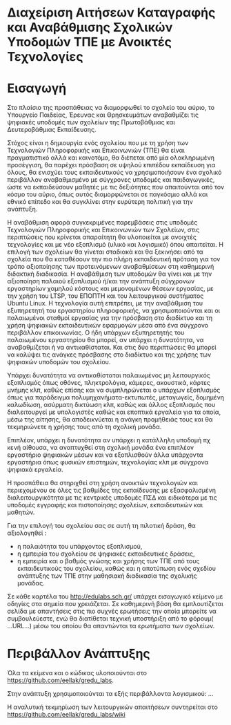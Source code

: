 # Διαχείριση Αιτήσεων Καταγραφής και Αναβάθμισης Σχολικών Υποδομών ΤΠΕ με Ανοικτές Τεχνολογίες

# Εισαγωγή

Στο πλαίσιο της προσπάθειας να διαμορφωθεί το σχολείο του αύριο, το Υπουργείο Παιδείας, Έρευνας και Θρησκευμάτων αναβαθμίζει τις ψηφιακές υποδομές των σχολείων της Πρωτοβάθμιας και Δευτεροβάθμιας  Εκπαίδευσης. 

Στόχος είναι η δημιουργία ενός σχολείου που με τη χρήση των Τεχνολογιών Πληροφορικής και Επικοινωνιών (ΤΠΕ) θα είναι πραγματιστικό αλλά και καινοτόμο, θα διέπεται από μία ολοκληρωμένη προσέγγιση, θα παρέχει πρόσβαση σε υψηλού επιπέδου εκπαίδευση για όλους, θα ενισχύει τους εκπαιδευτικούς να χρησιμοποιήσουν ένα σχολικό περιβάλλον αναβαθμισμένο με σύγχρονες υποδομές και παιδαγωγικές, ώστε να εκπαιδεύσουν μαθητές με τις δεξιότητες που απαιτούνται από τον κόσμο του αύριο, όπως αυτός διαμορφώνεται σε παγκόσμιο αλλά και εθνικό επίπεδο και θα συγκλίνει στην ευρύτερη πολιτική για την ανάπτυξη. 

Η αναβάθμιση αφορά συγκεκριμένες παρεμβάσεις στις υποδομές Τεχνολογιών Πληροφορικής και Επικοινωνιών των Σχολείων, στις περιπτώσεις που κρίνεται απαραίτητη θα υλοποιείται με ανοιχτές τεχνολογίες και με νέο εξοπλισμό (υλικό και λογισμικό) όπου απαιτείται. Η επιλογή των σχολείων θα γίνεται σταδιακά και θα ξεκινήσει από τα σχολεία που θα καταθέσουν την πιο πλήρη εκπαιδευτική πρόταση για τον τρόπο αξιοποίησης των προτεινόμενων αναβαθμίσεων στη καθημερινή διδακτική διαδικασία. 
Η αναβάθμιση των υποδομών θα γίνει και με την αξιοποίηση παλαιού εξοπλισμού ή/και την ανάπτυξη σύγχρονων εργαστηρίων χαμηλού κόστους και μεμονομένων θέσεων εργασίας, με την χρήση του LTSP, του ΕΠΟΠΤΗ και του λειτουργικού συστήματος Ubuntu Linux. Η τεχνολογία αυτή επιτρέπει, με την αναβάθμιση του εξυπηρετητή του εργαστηρίου πληροφορικής, να χρησιμοποιούνται και οι παλαιωμένοι σταθμοί εργασίας για την πρόσβαση στο διαδίκτυο και τη χρήση ψηφιακών εκπαιδευτικών εφαρμογών μέσα από ένα σύγχρονο περιβάλλον επικοινωνίας. Ο ήδη υπάρχων εξυπηρετητής του παλαιωμένου εργαστηρίου θα μπορεί, αν υπάρχει η δυνατότητα, να αναβαθμίζεται ή να αντικαθίσταται. Και στις δύο περιπτώσεις θα μπορεί να καλύψει τις ανάγκες πρόσβασης στο διαδίκτυο και της χρήσης των ψηφιακών υποδομών του σχολείου. 

Υπάρχει δυνατότητα να αντικαθίσταται παλαιωμένος μη λειτουργικός εξοπλισμός όπως οθόνες, πληκτρολόγια, κάμερες, ακουστικά, κάρτες μνήμης κλπ, καθώς επίσης και να συμπληρώνεται ο υπάρχων εξοπλισμός όπως για παράδειγμα πολυμηχανήματα-εκτυπωτές, μεταγωγείς, δομημένη καλωδίωση, ασύρματη δικτύωση κλπ, καθώς και άλλος εξοπλισμός που διαλειτουργεί με υπολογιστές καθώς και εποπτικά εργαλεία για τα οποία, μέσω της αίτησης, θα αποδεικνύεται η ανάγκη προμήθειάς τους και θα τεκμηριώνετε η χρήσης τους από τη σχολική μονάδα. 

Επιπλέον, υπάρχει η δυνατότητα αν υπάρχει η κατάλληλη υποδομή πχ κενή αίθουσα, να αναπτυχθεί στη σχολική μονάδα ένα επιπλέον εργαστήριο ψηφιακών μέσων και να εξοπλισθούν άλλα υπάρχοντα εργαστήρια όπως φυσικών επιστημών, τεχνολογίας κλπ με σύγχρονα ψηφιακά εργαλεία. 

Η προσπάθεια θα στηριχθεί στη χρήση ανοικτών τεχνολογιών και περιεχομένου σε όλες τις βαθμίδες της εκπαίδευσης με εξασφαλισμένη διαλειτουργικότητα με τις κεντρικές υποδομές ΠΣΔ και ειδικότερα με τις υποδομές εγγραφής και πιστοποίησης σχολείων, εκπαιδευτικών και μαθητών. 

Για την επιλογή του σχολείου σας σε αυτή τη πιλοτική δράση, θα αξιολογηθεί : 
- η παλαιότητα του υπάρχοντος εξοπλισμού, 
- η εμπειρία του σχολείου σε ψηφιακές εκπαιδευτικές δράσεις, 
- η εμπειρία και ο βαθμός γνώσης και χρήσης των ΤΠΕ από τους εκπαιδευτικούς του σχολείου, 
καθώς και η αποτύπωση ενός σχεδίου ανάπτυξης των ΤΠΕ στην μαθησιακή διαδικασία της σχολικής μονάδας. 

Σε κάθε καρτέλα του http://edulabs.sch.gr/ υπάρχει εισαγωγικό κείμενο με οδηγίες στα σημεία που χρειάζεται. Σε καθημερινή βάση θα εμπλουτίζεται σελίδα με απαντήσεις στις πιο συχνές ερωτήσεις την οποία μπορείτε να συμβουλεύεστε, ενώ θα διατίθεται τεχνική υποστήριξη από το φόρουμ( ...URL...)  μέσω του οποίου θα απαντώνται τα ερωτήματα των σχολείων. 

# Περιβάλλον Ανάπτυξης

Όλα τα κείμενα και ο κώδικας υλοποιούνται στο https://github.com/eellak/gredu_labs. 

Στην ανάπτυξη χρησιμοποιούνται τα εξής περιβάλλοντα λογισμικού: ...

Η αναλυτική τεκμηρίωση των λειτουργικών απαιτήσεων συντηρείται στο https://github.com/eellak/gredu_labs/wiki 
